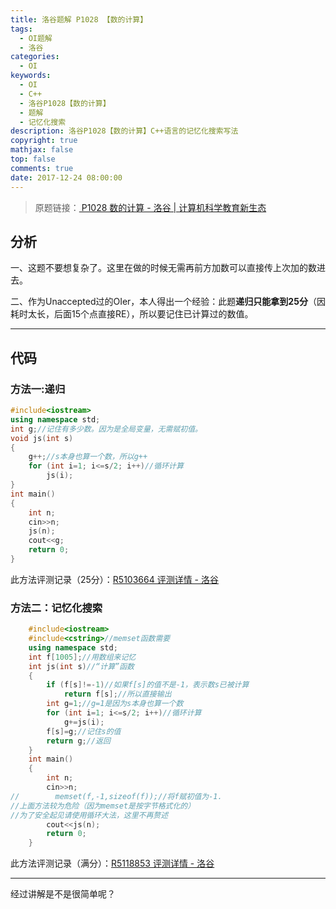 ```yaml
---
title: 洛谷题解 P1028 【数的计算】
tags:
  - OI题解
  - 洛谷
categories:
  - OI
keywords:
  - OI
  - C++
  - 洛谷P1028【数的计算】
  - 题解
  - 记忆化搜索
description: 洛谷P1028【数的计算】C++语言的记忆化搜索写法
copyright: true
mathjax: false
top: false
comments: true
date: 2017-12-24 08:00:00
---
```


> 原题链接：[ P1028 数的计算 - 洛谷 | 计算机科学教育新生态](https://www.luogu.com.cn/problem/show/P1028)

<!--more-->

## 分析

一、这题不要想复杂了。这里在做的时候无需再前方加数可以直接传上次加的数进去。

二、作为Unaccepted过的OIer，本人得出一个经验：此题**递归只能拿到25分**（因耗时太长，后面15个点直接RE），所以要记住已计算过的数值。

------------


## 代码
### 方法一:递归
```cpp
#include<iostream>
using namespace std;
int g;//记住有多少数。因为是全局变量，无需赋初值。
void js(int s)
{
    g++;//s本身也算一个数，所以g++
    for (int i=1; i<=s/2; i++)//循环计算
        js(i);
}
int main()
{
    int n;
    cin>>n;
    js(n);
    cout<<g;
    return 0;
}
```
此方法评测记录（25分）：[R5103664 评测详情 - 洛谷](https://www.luogu.com.cn/record/5103664)

### 方法二：记忆化搜索

```cpp
    #include<iostream>
    #include<cstring>//memset函数需要
    using namespace std;
    int f[1005];//用数组来记忆
    int js(int s)//“计算”函数
    {
        if (f[s]!=-1)//如果f[s]的值不是-1，表示数s已被计算
            return f[s];//所以直接输出
        int g=1;//g=1是因为s本身也算一个数
        for (int i=1; i<=s/2; i++)//循环计算
            g+=js(i);
        f[s]=g;//记住s的值
        return g;//返回
    }
    int main()
    {
        int n;
        cin>>n;
//        memset(f,-1,sizeof(f));//将f赋初值为-1.
//上面方法较为危险（因为memset是按字节格式化的）
//为了安全起见请使用循环大法，这里不再赘述
        cout<<js(n);
        return 0;
    }
```
此方法评测记录（满分）：[R5118853 评测详情 - 洛谷](https://www.luogu.com.cn/record/5118853)

------------

经过讲解是不是很简单呢？